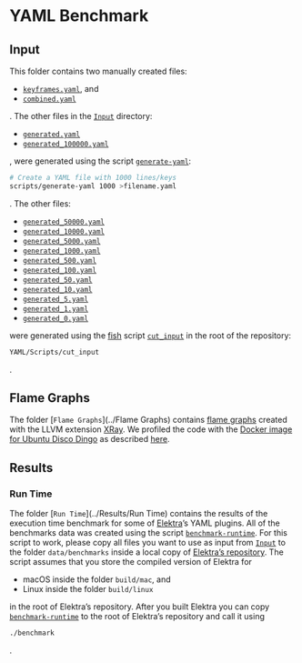 # YAML Benchmark

## Input

This folder contains two manually created files:

- [`keyframes.yaml`](../Input/keyframes.yaml), and
- [`combined.yaml`](../Input/combined.yaml)

. The other files in the [`Input`](../Input) directory:

- [`generated.yaml`](../Input/generated.yaml)
- [`generated_100000.yaml`](../Input/generated_100000.yaml)

, were generated using the script [`generate-yaml`](https://master.libelektra.org/scripts/generate-yaml):

```sh
# Create a YAML file with 1000 lines/keys
scripts/generate-yaml 1000 >filename.yaml
```

. The other files:

- [`generated_50000.yaml`](../Input/generated_50000.yaml)
- [`generated_10000.yaml`](../Input/generated_10000.yaml)
- [`generated_5000.yaml`](../Input/generated_5000.yaml)
- [`generated_1000.yaml`](../Input/generated_1000.yaml)
- [`generated_500.yaml`](../Input/generated_500.yaml)
- [`generated_100.yaml`](../Input/generated_100.yaml)
- [`generated_50.yaml`](../Input/generated_50.yaml)
- [`generated_10.yaml`](../Input/generated_10.yaml)
- [`generated_5.yaml`](../Input/generated_5.yaml)
- [`generated_1.yaml`](../Input/generated_1.yaml)
- [`generated_0.yaml`](../Input/generated_0.yaml)

were generated using the [fish](https://www.fishshell.com) script [`cut_input`](../Scripts/cut_input) in the root of the repository:

```sh
YAML/Scripts/cut_input
```

.

## Flame Graphs

The folder [`Flame Graphs`](../Flame Graphs) contains [flame graphs](http://www.brendangregg.com/flamegraphs.html) created with the LLVM extension [XRay](https://llvm.org/docs/XRay.html). We profiled the code with the [Docker image for Ubuntu Disco Dingo](https://github.com/ElektraInitiative/libelektra/blob/master/scripts/docker/ubuntu/disco/Dockerfile) as described [here](https://github.com/ElektraInitiative/libelektra/blob/master/doc/tutorials/profiling.md#xray).

## Results

### Run Time

The folder [`Run Time`](../Results/Run Time) contains the results of the execution time benchmark for some of [Elektra](https://www.libelektra.org)’s YAML plugins. All of the benchmarks data was created using the script [`benchmark-runtime`](../Scripts/benchmark-runtime). For this script to work, please copy all files you want to use as input from [`Input`](../Input) to the folder `data/benchmarks` inside a local copy of [Elektra’s repository](https://master.libelektra.org). The script assumes that you store the compiled version of Elektra for

- macOS inside the folder `build/mac`, and
- Linux inside the folder `build/linux`

in the root of Elektra’s repository. After you built Elektra you can copy [`benchmark-runtime`](../Scripts/benchmark-runtime) to the root of Elektra’s repository and call it using

```sh
./benchmark
```

.
